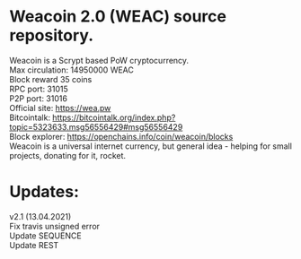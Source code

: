 # Weacoin 2.0 (WEAC) source repository.  
Weacoin is a Scrypt based PoW cryptocurrency.  
Max circulation: 14950000 WEAC  
Block reward 35 coins  
RPC port: 31015  
P2P port: 31016  
Official site: https://wea.pw  
Bitcointalk: https://bitcointalk.org/index.php?topic=5323633.msg56556429#msg56556429  
Block explorer: https://openchains.info/coin/weacoin/blocks  
Weacoin is a universal internet currency, but general idea - helping for small projects, donating for it, rocket.

# Updates:  
v2.1 (13.04.2021)  
Fix travis unsigned error  
Update SEQUENCE  
Update REST  
